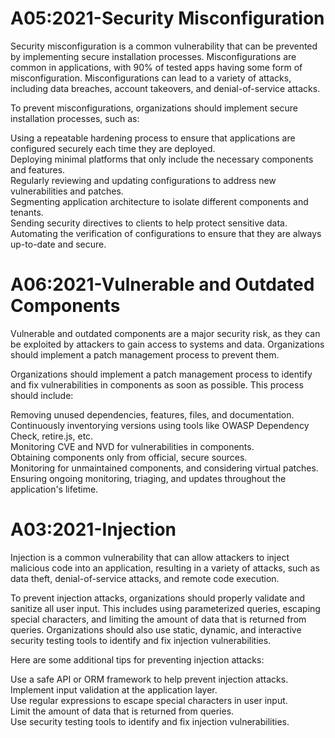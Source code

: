 # A05:2021-Security Misconfiguration

Security misconfiguration is a common vulnerability that can be prevented by implementing secure installation processes.
Misconfigurations are common in applications, with 90% of tested apps having some form of misconfiguration.
Misconfigurations can lead to a variety of attacks, including data breaches, account takeovers, and denial-of-service attacks.

To prevent misconfigurations, organizations should implement secure installation processes, such as:

Using a repeatable hardening process to ensure that applications are configured securely each time they are deployed.   
Deploying minimal platforms that only include the necessary components and features.   
Regularly reviewing and updating configurations to address new vulnerabilities and patches.   
Segmenting application architecture to isolate different components and tenants.   
Sending security directives to clients to help protect sensitive data.   
Automating the verification of configurations to ensure that they are always up-to-date and secure.     


# A06:2021-Vulnerable and Outdated Components

Vulnerable and outdated components are a major security risk, as they can be exploited by attackers to gain access to systems and data. Organizations should implement a patch management process to prevent them.

Organizations should implement a patch management process to identify and fix vulnerabilities in components as soon as possible.
This process should include:

Removing unused dependencies, features, files, and documentation.  
Continuously inventorying versions using tools like OWASP Dependency Check, retire.js, etc.  
Monitoring CVE and NVD for vulnerabilities in components.  
Obtaining components only from official, secure sources.  
Monitoring for unmaintained components, and considering virtual patches.  
Ensuring ongoing monitoring, triaging, and updates throughout the application's lifetime.  


# A03:2021-Injection
Injection is a common vulnerability that can allow attackers to inject malicious code into an application, resulting in a variety of attacks, such as data theft, denial-of-service attacks, and remote code execution.

To prevent injection attacks, organizations should properly validate and sanitize all user input. This includes using parameterized queries, escaping special characters, and limiting the amount of data that is returned from queries.
Organizations should also use static, dynamic, and interactive security testing tools to identify and fix injection vulnerabilities.

Here are some additional tips for preventing injection attacks:

Use a safe API or ORM framework to help prevent injection attacks.  
Implement input validation at the application layer.  
Use regular expressions to escape special characters in user input.  
Limit the amount of data that is returned from queries.  
Use security testing tools to identify and fix injection vulnerabilities.  

